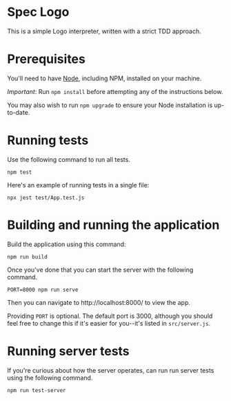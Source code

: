 # Spec Logo

This is a simple Logo interpreter, written with a strict TDD approach.

# Prerequisites

You'll need to have [Node](http://nodejs.org), including NPM, installed on your machine.

*Important*: Run `npm install` before attempting any of the instructions below.

You may also wish to run `npm upgrade` to ensure your Node installation is up-to-date.

# Running tests

Use the following command to run all tests.

    npm test

Here's an example of running tests in a single file:

    npx jest test/App.test.js

# Building and running the application

Build the application using this command:

    npm run build

Once you've done that you can start the server with the following command.

    PORT=8000 npm run serve

Then you can navigate to http://localhost:8000/ to view the app.

Providing `PORT` is optional. The default port is 3000, although you should feel free to change this if it's easier for you--it's listed in `src/server.js`.

# Running server tests

If you're curious about how the server operates, can run run server tests using the following command.

    npm run test-server
